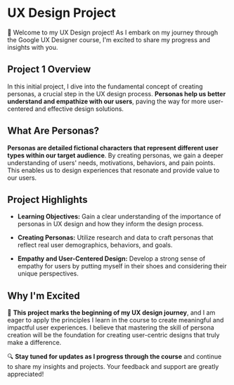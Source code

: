 # UX Design Project

👋 Welcome to my UX Design project! As I embark on my journey through the Google UX Designer course, I'm excited to share my progress and insights with you.

## Project 1 Overview

In this initial project, I dive into the fundamental concept of creating personas, a crucial step in the UX design process. **Personas help us better understand and empathize with our users**, paving the way for more user-centered and effective design solutions.

## What Are Personas?

**Personas are detailed fictional characters that represent different user types within our target audience**. By creating personas, we gain a deeper understanding of users' needs, motivations, behaviors, and pain points. This enables us to design experiences that resonate and provide value to our users.

## Project Highlights

- **Learning Objectives:** Gain a clear understanding of the importance of personas in UX design and how they inform the design process.

- **Creating Personas:** Utilize research and data to craft personas that reflect real user demographics, behaviors, and goals.

- **Empathy and User-Centered Design:** Develop a strong sense of empathy for users by putting myself in their shoes and considering their unique perspectives.

## Why I'm Excited

🚀 **This project marks the beginning of my UX design journey**, and I am eager to apply the principles I learn in the course to create meaningful and impactful user experiences. I believe that mastering the skill of persona creation will be the foundation for creating user-centric designs that truly make a difference.

🔍 **Stay tuned for updates as I progress through the course** and continue to share my insights and projects. Your feedback and support are greatly appreciated!

